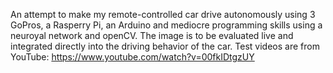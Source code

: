 An attempt to make my remote-controlled car drive autonomously using 3 GoPros, a Rasperry Pi, an Arduino and mediocre programming skills using a neuroyal network and openCV. The image is to be evaluated live and integrated directly into the driving behavior of the car. Test videos are from YouTube: https://www.youtube.com/watch?v=00fkIDtgzUY
